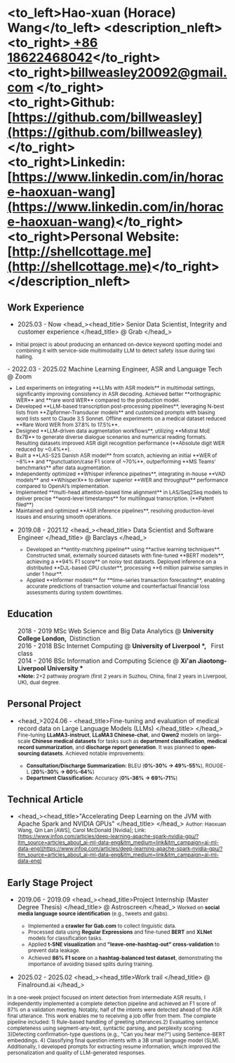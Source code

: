 # <to_left>Hao-xuan (Horace) Wang</to_left>  <description_nleft><to_right>[ +86 18622468042](tel://008618622468042)</to_right><br> <to_right>[billweasley20092@gmail.com](billweasley20092@gmail.com) </to_right><br><to_right><b>Github: </b> [https://github.com/billweasley](https://github.com/billweasley)</to_right><br><to_right><b>Linkedin: </b> [https://www.linkedin.com/in/horace-haoxuan-wang](https://www.linkedin.com/in/horace-haoxuan-wang)</to_right><br><to_right><b>Personal Website: </b> [http://shellcottage.me](http://shellcottage.me)</to_right></description_nleft>    

Work Experience  
--------  
- <datetime>2025.03 - Now </datetime> <head_><head_title> Senior Data Scientist, Integrity and customer experience </head_title> @ Grab </head_>
<description><small>
<ul>
<li> Initial project is about producing an enhanced on-device keyword spotting model and combining it with service-side multimodality LLM to detect safety issue during taxi hailing. </li>
</ul>
</small></description>
- <datetime>2022.03 - 2025.02 </datetime> <head_><head_title> Machine Learning Engineer, ASR and Language Tech </head_title> @ Zoom </head_><description><small>
  <ul>
  <li> Led experiments on integrating **LLMs with ASR models** in multimodal settings, significantly improving consistency in ASR decoding. Achieved better **orthographic WER** and **rare word WER** compared to the production model.</li>
  <li> Developed **LLM-based transcription post-processing pipelines**, leveraging N-best lists from **Zipformer-Transducer models** and customized prompts with biasing word lists sent to Claude 3.5 Sonnet. Offline experiments on a medical dataset reduced **Rare Word WER from 37.8% to 17.5%**.</li>
  <li> Designed **LLM-driven data augmentation workflows**, utilizing **Mistral MoE 8x7B** to generate diverse dialogue scenarios and numerical reading formats. Resulting datasets improved ASR digit recognition performance (**Absolute digit WER reduced by ~0.4%**).</li>
  <li> Built a **LAS-S2S Danish ASR model** from scratch, achieving an initial **WER of ~8%** and **punctuation/case F1 score of ~70%**, outperforming **MS Teams' benchmarks** after data augmentation.</li>
  <li> Independently optimized **Whisper inference pipelines**, integrating in-house **VAD models** and **WhisperX** to deliver superior **WER and throughput** performance compared to OpenAI’s implementation.</li>
  <li> Implemented **multi-head attention-based time alignment** in LAS/Seq2Seq models to deliver precise **word-level timestamps** for multilingual transcription. (**Patent filed**)</li>
  <li> Maintained and optimized **ASR inference pipelines**, resolving production-level issues and ensuring smooth operations.</li>
  </ul>
  </small></description>  

- <datetime>2019.08 - 2021.12 </datetime> <head_><head_title> Data Scientist and Software Engineer </head_title> @ Barclays </head_><description><small>
  <ul>
  <li> Developed an **entity-matching pipeline** using **active learning techniques**. Constructed small, externally sourced datasets with fine-tuned **BERT models**, achieving a **94% F1 score** on noisy test datasets. Deployed inference on a distributed **DJL-based CPU cluster**, processing **6 million pairwise samples in under 1 hour**.</li>
  <li> Applied **Informer models** for **time-series transaction forecasting**, enabling accurate predictions of transaction volume and counterfactual financial loss assessments during system downtimes.</li>
  </ul>
  </small></description>  

Education  
--------  
<ul style="list-style-type: none;">  
<li><head_><datetime>2018 - 2019</datetime> MSc Web Science and Big Data Analytics  @&nbsp;<b>University College London, </b>&nbsp;Distinction</head_></li>  
<li><head_><datetime>2016 - 2018</datetime> BSc Internet Computing  @&nbsp;<b>University of Liverpool *, </b>&nbsp; First class</head_></li>  
<li><head_><datetime>2014 - 2016</datetime> BSc Information and Computing Science  @&nbsp;<b>Xi'an Jiaotong-Liverpool University * </b>&nbsp;</head_></li>  
<li><description><small><b>*Note: </b>2+2 pathway program (first 2 years in Suzhou, China, final 2 years in Liverpool, UK), dual degree.</small></description></li>  
</ul>  

Personal Project  
--------  
- <head_><datetime>2024.06 - </datetime> <head_title>Fine-tuning and evaluation of medical record data on Large Language Models (LLMs) </head_title> </head_><description><small>
  Fine-tuning **LLaMA3-instruct**, **LLaMA3 Chinese-chat**, and **Qwen2** models on large-scale **Chinese medical datasets** for tasks such as **department classification**, **medical record summarization**, and **discharge report generation**. It was planned to **open-sourcing datasets**. Achieved notable improvements:  
  - **Consultation/Discharge Summarization:** BLEU (**0%-30% → 49%-55%**), ROUGE-L (**20%-30% → 60%-64%**)  
  - **Department Classification:** Accuracy (**0%-36% → 69%-71%**)  
  
  </small></description>  

Technical Article  
--------  
- <head_><head_title>"Accelerating Deep Learning on the JVM with Apache Spark and NVIDIA GPUs" </head_title> </head_>
<description><small>
Author: Haoxuan Wang, Qin Lan [AWS], Carol McDonald [Nvidia];  Link: [https://www.infoq.com/articles/deep-learning-apache-spark-nvidia-gpu/?itm_source=articles_about_ai-ml-data-eng&itm_medium=link&itm_campaign=ai-ml-data-eng](https://www.infoq.com/articles/deep-learning-apache-spark-nvidia-gpu/?itm_source=articles_about_ai-ml-data-eng&itm_medium=link&itm_campaign=ai-ml-data-eng)
</small>
</description>

Early Stage Project  
--------  
- <datetime>2019.06 - 2019.09</datetime> <head_><head_title>Project Internship (Master Degree Thesis) </head_title>  @ Astroscreen </head_><description><small>
  Worked on **social media language source identification** (e.g., tweets and gabs).  
  - Implemented a **crawler for Gab.com** to collect linguistic data.  
  - Processed data using **Regular Expressions** and fine-tuned **BERT** and **XLNet** models for classification tasks.  
  - Applied **t-SNE visualization** and **"leave-one-hashtag-out" cross-validation** to prevent data leakage.  
  - Achieved **86% F1 score** on a **hashtag-balanced test dataset**, demonstrating the importance of avoiding biased splits during training.
  </small></description>

- <datetime>2025.02 - 2025.02</datetime> <head_><head_title>Work trail </head_title> @ Finalround.ai </head_>
<description>
<small>
In a one-week project focused on intent detection from intermediate ASR results, I independently implemented a complete detection pipeline and achieved an F1 score of 87% on a validation meeting. Notably, half of the intents were detected ahead of the ASR final utterance. This work enables me to receiving a job offer from them. The complete pipeline included:
1) Rule-based handling of greeting utterances.2) Evaluating sentence completeness using segment-any-text, syntactic parsing, and perplexity scoring. 3)Detecting confirmation-type questions (e.g., "Can you hear me?") using Sentence-BERT embeddings. 4) Classifying final question intents with a 3B small language model (SLM). Additionally, I developed prompts for extracting resume information, which improved the personalization and quality of LLM-generated responses.
</small>
</description>